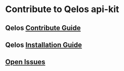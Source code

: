 # Contribute to Qelos api-kit

## Qelos [Contribute Guide](https://docs.greenpress.info/guide/contribute/getting-started.html)

## Qelos [Installation Guide](https://docs.greenpress.info/guide/getting-started.html)

## [Open Issues](https://github.com/greenpress/api-kit/issues)
